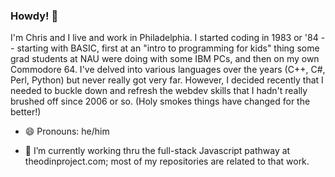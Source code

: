 ### Howdy! 👋

I'm Chris and I live and work in Philadelphia. I started coding in 1983 or '84 -- starting with BASIC, first at an "intro to programming for kids" thing some grad students at NAU were doing with some IBM PCs, and then on my own Commodore 64.  I've delved into various languages over the years (C++, C#, Perl, Python) but never really got very far.  However, I decided recently that I needed to buckle down and refresh the webdev skills that I hadn't really brushed off since 2006 or so.  (Holy smokes things have changed for the better!)

- 😄 Pronouns: he/him

- 🌱 I’m currently working thru the full-stack Javascript pathway at theodinproject.com; most of my repositories are related to that work.
  
<!--
**cbogs-upenn/cbogs-upenn** is a ✨ _special_ ✨ repository because its `README.md` (this file) appears on your GitHub profile.

Here are some ideas to get you started:

- 🔭 I’m currently working on ...

- 👯 I’m looking to collaborate on ...
- 🤔 I’m looking for help with ...
- 💬 Ask me about ...
- 📫 How to reach me: ...

- ⚡ Fun fact: ...
-->
